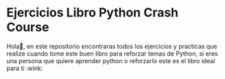 # Ejercicios Libro Python Crash Course
<p> Hola👋, en este repositorio encontraras todos los ejercicios y practicas que realize cuando tome este buen libro para reforzar temas de Python, si eres una persona que quiere aprender python o reforzarlo este es el libro ideal para ti :wink:</p>
